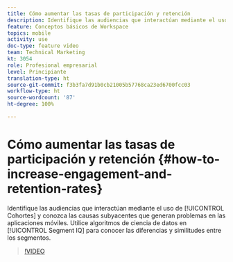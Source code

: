 ```yaml
---
title: Cómo aumentar las tasas de participación y retención
description: Identifique las audiencias que interactúan mediante el uso de cohortes y conozca las causas subyacentes que generan problemas en las aplicaciones móviles. Utilice algoritmos de ciencia de datos en Segment IQ para conocer las diferencias y similitudes entre los segmentos.
feature: Conceptos básicos de Workspace
topics: mobile
activity: use
doc-type: feature video
team: Technical Marketing
kt: 3054
role: Profesional empresarial
level: Principiante
translation-type: ht
source-git-commit: f3b3fa7d91b0cb21005b57768ca23ed6700fcc03
workflow-type: ht
source-wordcount: '87'
ht-degree: 100%

---
```



# Cómo aumentar las tasas de participación y retención {#how-to-increase-engagement-and-retention-rates}

Identifique las audiencias que interactúan mediante el uso de [!UICONTROL Cohortes] y conozca las causas subyacentes que generan problemas en las aplicaciones móviles. Utilice algoritmos de ciencia de datos en [!UICONTROL Segment IQ] para conocer las diferencias y similitudes entre los segmentos.

>[!VIDEO](https://video.tv.adobe.com/v/27825/?quality=12)
